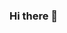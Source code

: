 ### Hi there 👋

<!--
**choi98-git/choi98-git** is a ✨ _special_ ✨ repository because its `README.md` (this file) appears on your GitHub profile.


![choi98-git's GitHub stats](https://github-readme-stats.vercel.app/api?username=choi98-git&show_icons=true&theme=radical)
[![Top Langs](https://github-readme-stats.vercel.app/api/top-langs/?username=choi98-git&layout=compact&theme=radical&langs_count=5)](https://github.com/anuraghazra/github-readme-stats)

Here are some ideas to get you started:

- 🔭 I’m currently working on ...
- 🌱 I’m currently learning ...
- 👯 I’m looking to collaborate on ...
- 🤔 I’m looking for help with ...
- 💬 Ask me about ...
- 📫 How to reach me: ...
- 😄 Pronouns: ...
- ⚡ Fun fact: ...
-->
